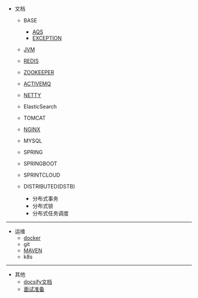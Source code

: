 * 文档

  - BASE
  	+ [AQS](base/AQS.md)
	+ [EXCEPTION](base/exception.md)

  - [JVM](JVM/jvm.md)
  - [REDIS](redis/redis.md)
  - [ZOOKEEPER](zookeeper/zk.md)
  - [ACTIVEMQ](activemq/acmq.md)
  - [NETTY](netty/netty.md)
  - ElasticSearch
  - TOMCAT
  - [NGINX](nginx/nginx.md)
  - MYSQL
  - SPRING
  - SPRINGBOOT
  - SPRINTCLOUD
  - DISTRIBUTED(DSTB)
  	+ 分布式事务
	+ 分布式锁
	+ 分布式任务调度

---
* 运维
  - [docker](docker/docker.md)
  - git
  - [MAVEN](maven/maven.md)
  - k8s

---

* 其他
	- [docsify文档](https://docsify.js.org/#/zh-cn/)
	- [面试准备](JVM/review-preparement.md)

